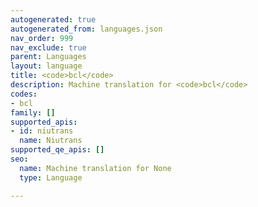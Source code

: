 ```yaml
---
autogenerated: true
autogenerated_from: languages.json
nav_order: 999
nav_exclude: true
parent: Languages
layout: language
title: <code>bcl</code>
description: Machine translation for <code>bcl</code>
codes:
- bcl
family: []
supported_apis:
- id: niutrans
  name: Niutrans
supported_qe_apis: []
seo:
  name: Machine translation for None
  type: Language

---
```


